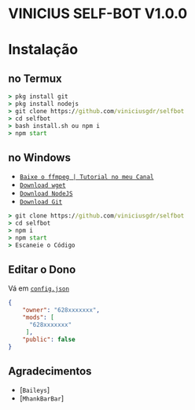 # VINICIUS SELF-BOT  V1.0.0


# Instalação

## no Termux
```cmd
> pkg install git
> pkg install nodejs
> git clone https://github.com/viniciusgdr/selfbot
> cd selfbot
> bash install.sh ou npm i
> npm start
```

## no Windows
* [`Baixe o ffmpeg | Tutorial no meu Canal`](https://youtube.com/c/GDRESPORTS)
* [`Download wget`](https://eternallybored.org/misc/wget/releases/)
* [`Download NodeJS`](https://nodejs.org/en/download/)
* [`Download Git`](https://git-scm.com/downloads)
```cmd
> git clone https://github.com/viniciusgdr/selfbot
> cd selfbot
> npm i
> npm start
> Escaneie o Código
```

## Editar o Dono
Vá em  [`config.json`](https://github.com/viniciusgdr/selbot/edit/main/config.json)
```json
{
    "owner": "628xxxxxxx",
    "mods": [
      "628xxxxxxx"
     ],
    "public": false
}
```

## Agradecimentos
* [`Baileys`]
* [`MhankBarBar`]

